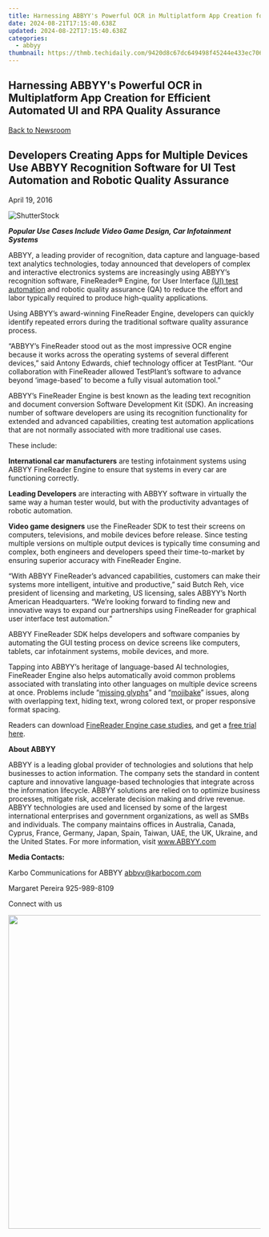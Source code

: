 ```yaml
---
title: Harnessing ABBYY's Powerful OCR in Multiplatform App Creation for Efficient Automated UI and RPA Quality Assurance
date: 2024-08-21T17:15:40.638Z
updated: 2024-08-22T17:15:40.638Z
categories:
  - abbyy
thumbnail: https://thmb.techidaily.com/9420d8c67dc649498f45244e433ec706e66933c2bf2f2b4b3c5585601cba7b98.jpg
---
```


## Harnessing ABBYY's Powerful OCR in Multiplatform App Creation for Efficient Automated UI and RPA Quality Assurance

[Back to Newsroom](https://tools.techidaily.com/abbyy/products/)

## Developers Creating Apps for Multiple Devices Use ABBYY Recognition Software for UI Test Automation and Robotic Quality Assurance

April 19, 2016

![ShutterStock](https://content.abbyy.com/-/media/project/abbyy/abbyy/branchtemplates/shutterstock_1272462163_1296-x-729.jpg?h=729&iar=0&w=1296)

**_Popular Use Cases Include Video Game Design, Car Infotainment Systems_** 

ABBYY, a leading provider of recognition, data capture and language-based text analytics technologies, today announced that developers of complex and interactive electronics systems are increasingly using ABBYY’s recognition software, FineReader® Engine, for User Interface [(UI) test automation](http://hubs.ly/H029ZtF0) and robotic quality assurance (QA) to reduce the effort and labor typically required to produce high-quality applications.

Using ABBYY’s award-winning FineReader Engine, developers can quickly identify repeated errors during the traditional software quality assurance process.

“ABBYY’s FineReader stood out as the most impressive OCR engine because it works across the operating systems of several different devices,” said Antony Edwards, chief technology officer at TestPlant. “Our collaboration with FineReader allowed TestPlant’s software to advance beyond ‘image-based’ to become a fully visual automation tool.”

ABBYY’s FineReader Engine is best known as the leading text recognition and document conversion Software Development Kit (SDK). An increasing number of software developers are using its recognition functionality for extended and advanced capabilities, creating test automation applications that are not normally associated with more traditional use cases.

These include:

**International car manufacturers** are testing infotainment systems using ABBYY FineReader Engine to ensure that systems in every car are functioning correctly.

**Leading Developers** are interacting with ABBYY software in virtually the same way a human tester would, but with the productivity advantages of robotic automation.

**Video game designers** use the FineReader SDK to test their screens on computers, televisions, and mobile devices before release. Since testing multiple versions on multiple output devices is typically time consuming and complex, both engineers and developers speed their time-to-market by ensuring superior accuracy with FineReader Engine.

“With ABBYY FineReader’s advanced capabilities, customers can make their systems more intelligent, intuitive and productive,” said Butch Reh, vice president of licensing and marketing, US licensing, sales ABBYY’s North American Headquarters. “We’re looking forward to finding new and innovative ways to expand our partnerships using FineReader for graphical user interface test automation.”

ABBYY FineReader SDK helps developers and software companies by automating the GUI testing process on device screens like computers, tablets, car infotainment systems, mobile devices, and more.

Tapping into ABBYY’s heritage of language-based AI technologies, FineReader Engine also helps automatically avoid common problems associated with translating into other languages on multiple device screens at once. Problems include “[missing glyphs](https://www.w3.org/International/articles/missing-char-glyph/index.en)” and “[mojibake](https://en.wikipedia.org/wiki/Mojibake)” issues, along with overlapping text, hiding text, wrong colored text, or proper responsive format spacing.

Readers can download [FineReader Engine case studies](http://hubs.ly/H029ZNF0), and get a [free trial here](http://hubs.ly/H029Zr%5F0).

**About ABBYY**

ABBYY is a leading global provider of technologies and solutions that help businesses to action information. The company sets the standard in content capture and innovative language-based technologies that integrate across the information lifecycle. ABBYY solutions are relied on to optimize business processes, mitigate risk, accelerate decision making and drive revenue. ABBYY technologies are used and licensed by some of the largest international enterprises and government organizations, as well as SMBs and individuals. The company maintains offices in Australia, Canada, Cyprus, France, Germany, Japan, Spain, Taiwan, UAE, the UK, Ukraine, and the United States. For more information, visit www.ABBYY.com

**Media Contacts:**

Karbo Communications for ABBYY [abbvv@karbocom.com](https://tools.techidaily.com/abbyy/products/)

Margaret Pereira 925-989-8109

Connect with us

<ins class="adsbygoogle"
     style="display:block"
     data-ad-format="autorelaxed"
     data-ad-client="ca-pub-7571918770474297"
     data-ad-slot="1223367746"></ins>



<ins class="adsbygoogle"
     style="display:block"
     data-ad-client="ca-pub-7571918770474297"
     data-ad-slot="8358498916"
     data-ad-format="auto"
     data-full-width-responsive="true"></ins>



<!-- affiliate ads begin -->
<a href="https://electronicx.pxf.io/c/5597632/1872496/14483" target="_top" id="1872496"><img src="//a.impactradius-go.com/display-ad/14483-1872496" border="0" alt="" width="750" height="625"/></a><img height="0" width="0" src="https://imp.pxf.io/i/5597632/1872496/14483" style="position:absolute;visibility:hidden;" border="0" />
<!-- affiliate ads end -->